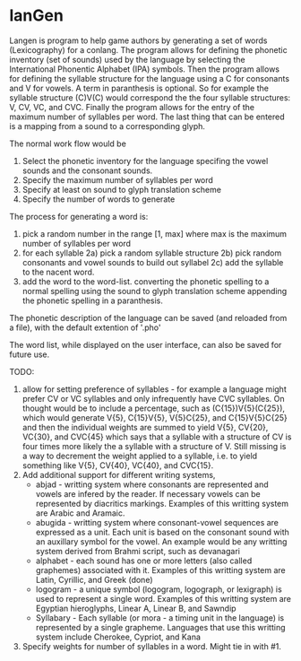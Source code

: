 # lanGen

Langen is program to help game authors by generating a set of words (Lexicography) for a conlang.  The program allows for defining the phonetic inventory (set of sounds) used by the language by selecting the International 
Phonentic Alphabet (IPA) symbols.  Then the program allows for defining the syllable structure for the language using a C for consonants and V for vowels.  A term in paranthesis is optional.  So for example the syllable 
structure (C)V(C) would correspond the the four syllable structures: V, CV, VC, and CVC.  Finally the program allows for the entry of the maximum number of syllables per word.  The last thing that can be entered is a 
mapping from a sound to a corresponding glyph.

The normal work flow would be
1) Select the phonetic inventory for the language specifing the vowel sounds and the consonant sounds.
2) Specify the maximum number of syllables per word
3) Specify at least on sound to glyph translation scheme
4) Specify the number of words to generate

The process for generating a word is:
1) pick a random number in the range [1, max] where max is the maximum number of syllables per word
2) for each syllable
   2a) pick a random syllable structure
   2b) pick random consonants and vowel sounds to build out syllabel
   2c) add the syllable to the nacent word.
3) add the word to the word-list.  converting the phonetic spelling to a normal spelling using the sound to glyph translation scheme appending the phonetic spelling in a paranthesis.

The phonetic description of the language can be saved (and reloaded from a file), with the default extention of '.pho'

The word list, while displayed on the user interface, can also be saved for future use.

TODO:
1) allow for setting preference of syllables - for example a language might prefer CV or VC syllables and only infrequently have CVC syllables.  On thought would be to include a percentage, such as
   (C{15})V{5}(C{25}), which would generate V{5}, C{15}V{5}, V{5}C{25}, and C{15}V{5}C{25} and then the individual weights are summed to yield V{5}, CV{20}, VC{30}, and CVC{45} which says that a syllable
   with a structure of CV is four times more likely the a syllable with a structure of V.  Still missing is a way to decrement the weight applied to a syllable, i.e. to yield something like
   V{5}, CV{40}, VC{40}, and CVC{15}.
2) Add additional support for different writing systems,
   * abjad - writting system where consonants are represented and vowels are infered by the reader.  If necessary vowels can be represented by diacritics markings.  Examples of this writting system
             are Arabic and Aramaic.
   * abugida - writting system where consonant-vowel sequences are expressed as a unit.  Each unit is based on the consonant sound with an auxillary symbol for the vowel.  An example would be 
               any writting system derived from Brahmi script, such as devanagari
   * alphabet - each sound has one or more letters (also called graphemes) associated with it.  Examples of this writting system are Latin, Cyrillic, and Greek (done)
   * logogram - a unique symbol (logogram, logograph, or lexigraph) is used to represent a single word.  Examples of this writting system are Egyptian hieroglyphs, Linear A, Linear B, and Sawndip
   * Syllabary - Each syllable (or mora - a timing unit in the language) is represented by a single grapheme.  Languages that use this writting system include Cherokee, Cypriot, and Kana
3) Specify weights for number of syllables in a word.  Might tie in with #1.
   
